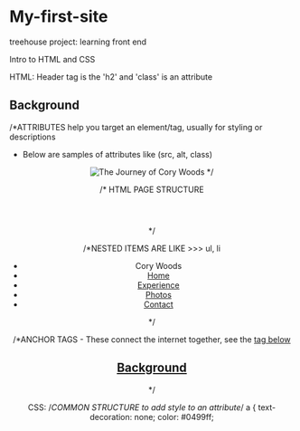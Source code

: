 # My-first-site
treehouse project: learning front end

Intro to HTML and CSS

HTML: 
Header tag is the 'h2' and 'class' is an attribute 
<h2 class="card-title">Background</h2>

/*ATTRIBUTES help you target an element/tag, usually for styling or descriptions
- Below are samples of attributes like (src, alt, class)
<header>
      <img src="https://i.postimg.cc/mk7H5Bb5/Me.jpg" alt="The Journey of Cory Woods" class="profile-image">
*/
      
      
/* HTML PAGE STRUCTURE 
<!doctype html>
<html lang="en">
  <head>
    <meta charset="utf-8">
    <title>Cory Woods 1st Site</title>
    <meta name="viewport" content="width=device-width, initial-scale=1.0">
    <link rel="stylesheet" href="styles.css">
    <link href="https://fonts.googleapis.com/css?family=Muli%7CRoboto:400,300,500,700,900" rel="stylesheet">
  </head>
  <body>
    <header> </header>
    <main> </main>
    <footer> </footer>
  </body>
*/    

/*NESTED ITEMS ARE LIKE >>> ul, li 
<div class="main-nav">
        <ul class="nav">
          <li class="name">Cory Woods</li>
          <li><a href="#">Home</a></li>
          <li><a href="resume.html">Experience</a></li>
          <li><a href="#">Photos</a></li>
          <li><a href="#">Contact</a></li>
        </ul>
    </div>
*/   

/*ANCHOR TAGS - These connect the internet together, see the <a href="link"> tag below
<h2 class="card-title"><a href="#top">Background</a></h2>
*/ 
      
      
CSS: 
/*COMMON STRUCTURE to add style to an attribute*/
a {
  text-decoration: none;
  color: #0499ff;
